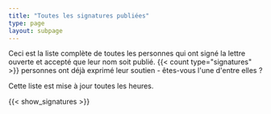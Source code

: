 ```yaml
---
title: "Toutes les signatures publiées"
type: page
layout: subpage
---
```


Ceci est la liste complète de toutes les personnes qui ont signé la lettre ouverte et accepté que leur nom soit publié. {{< count type="signatures" >}} personnes ont déjà exprimé leur soutien - êtes-vous l'une d'entre elles ?

Cette liste est mise à jour toutes les heures.

{{< show_signatures >}}

